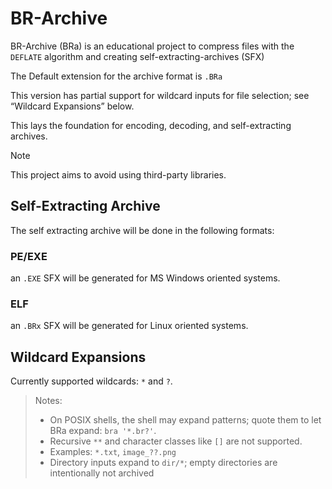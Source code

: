 # BR-Archive

BR-Archive (BRa) is an educational project to compress files with the `DEFLATE` algorithm and creating self-extracting-archives (SFX)

The Default extension for the archive format is `.BRa`

This version has partial support for wildcard inputs for file selection;  see “Wildcard Expansions” below.

This lays the foundation for encoding, decoding, and self-extracting archives.

> [!NOTE]
> This project aims to avoid using third-party libraries.


## Self-Extracting Archive

The self extracting archive will be done in the following formats:

### PE/EXE

an `.EXE` SFX will be generated for MS Windows oriented systems.

### ELF

an `.BRx` SFX will be generated for Linux oriented systems.


## Wildcard Expansions

Currently supported wildcards: `*` and `?`.

> Notes:
> - On POSIX shells, the shell may expand patterns; quote them to let BRa expand: `bra '*.br?'`.
> - Recursive `**` and character classes like `[]` are not supported.
> - Examples: `*.txt`, `image_??.png`
> - Directory inputs expand to `dir/*`; empty directories are intentionally not archived
